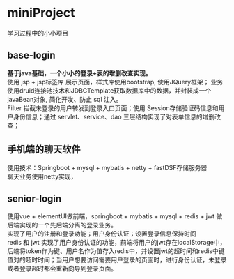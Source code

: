 # miniProject
学习过程中的小小项目
## base-login
**基于java基础，一个小小的登录+表的增删改查实现。**
<br>
使用 jsp + jsp标签库 展示页面，样式库使用bootstrap, 使用JQuery框架； 业务使用druid连接池技术和JDBCTemplate获取数据库中的数据，并封装成一个javaBean对象, 简化开发、防止 sql 注入。<br>
Filter 拦截未登录的用户转发到登录入口页面；使用 Session存储验证码信息和用户身份信息；通过 servlet、service、dao 三层结构实现了对表单信息的增删改查；<br>

## 手机端的聊天软件
使用技术：Springboot + mysql + mybatis + netty + fastDSF存储服务器<br>
聊天业务使用netty实现，

## senior-login
使用vue + elementUI做前端，springboot + mybatis + mysql + redis + jwt 做后端实现的一个先后端分离的登录业务。<br>
实现了用户的注册和登录功能；用户身份认证；设置登录信息保持时间<br>
redis 和 jwt 实现了用户身份认证的功能，前端将用户的jwt存在localStorage中，后端将token作为键、用户名作为值存入redis中，并设置jwt的超时间和redis中键值对的超时时间；当用户想要访问需要用户登录的页面时，进行身份认证，未登录或者登录超时都会重新向导到登录页面。<br>
